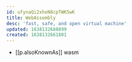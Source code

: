 ```yaml
---
id: ufynaQi2xhoN8cpTWK5wK
title: WebAssembly
desc: 'fast, safe, and open virtual machine'
updated: 1638132688899
created: 1638132661801
---
```


- [[p.alsoKnownAs]] wasm
